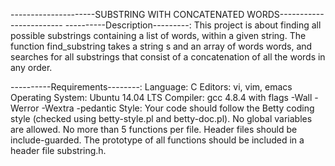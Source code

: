 ---------------------SUBSTRING WITH CONCATENATED WORDS------------------------
----------Description---------:
This project is about finding all possible substrings containing a list of words, within a given string. The function find_substring takes a string s and an array of words words, and searches for all substrings that consist of a concatenation of all the words in any order.

----------Requirements--------:
Language: C
Editors: vi, vim, emacs
Operating System: Ubuntu 14.04 LTS
Compiler: gcc 4.8.4 with flags -Wall -Werror -Wextra -pedantic
Style: Your code should follow the Betty coding style (checked using betty-style.pl and betty-doc.pl).
No global variables are allowed.
No more than 5 functions per file.
Header files should be include-guarded.
The prototype of all functions should be included in a header file substring.h.